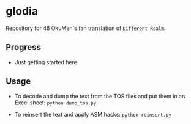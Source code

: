 # glodia
Repository for 46 OkuMen's fan translation of `Different Realm`.

## Progress
* Just getting started here.

## Usage
* To decode and dump the text from the TOS files and put them in an Excel sheet:
```python dump_tos.py```

* To reinsert the text and apply ASM hacks:
```python reinsert.py```
